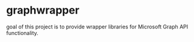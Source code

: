 # graphwrapper
goal of this project is to provide wrapper libraries for Microsoft Graph API functionality.
